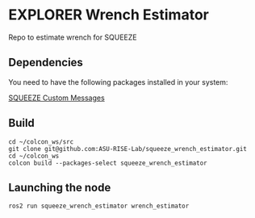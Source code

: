# EXPLORER Wrench Estimator
Repo to estimate wrench for SQUEEZE

## Dependencies

You need to have the following packages installed in your system:

[SQUEEZE Custom Messages](https://github.com/ASU-RISE-Lab/squeeze_custom_msgs)

## Build

```
cd ~/colcon_ws/src
git clone git@github.com:ASU-RISE-Lab/squeeze_wrench_estimator.git
cd ~/colcon_ws
colcon build --packages-select squeeze_wrench_estimator
```

## Launching the node

```
ros2 run squeeze_wrench_estimator wrench_estimator
```

